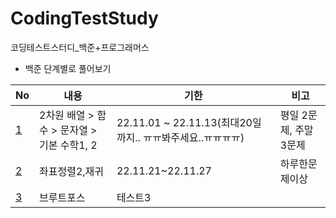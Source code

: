 # CodingTestStudy
코딩테스트스터디_백준+프로그래머스


* 백준 단계별로 풀어보기  

|No|내용|기한|비고|
|------|---|---|---|  
|[1](https://github.com/inh2613/CodingTest_Study/tree/main/No_1)|2차원 배열 > 함수 > 문자열 > 기본 수학1, 2|22.11.01 ~ 22.11.13(최대20일까지.. ㅠㅠ봐주세요..ㅠㅠㅠㅠ)|평일 2문제, 주말 3문제|
|[2](https://github.com/inh2613/CodingTest_Study/tree/main/No_2)|좌표정렬2,재귀|22.11.21~22.11.27|하루한문제이상|
|[3]()|브루트포스|테스트3||
